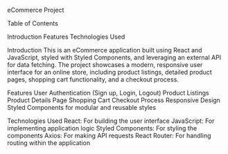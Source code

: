 eCommerce Project

Table of Contents

Introduction
Features
Technologies Used

Introduction
This is an eCommerce application built using React and JavaScript, styled with Styled Components, and leveraging an external API for data fetching. The project showcases a modern, responsive user interface for an online store, including product listings, detailed product pages, shopping cart functionality, and a checkout process.

Features
User Authentication (Sign up, Login, Logout)
Product Listings
Product Details Page
Shopping Cart
Checkout Process
Responsive Design
Styled Components for modular and reusable styles

Technologies Used
React: For building the user interface
JavaScript: For implementing application logic
Styled Components: For styling the components
Axios: For making API requests
React Router: For handling routing within the application
